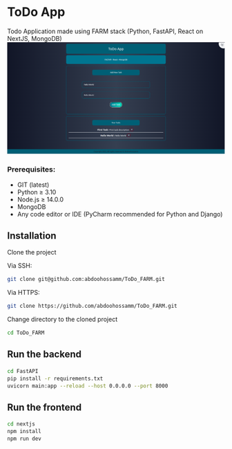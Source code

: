 # ToDo App
Todo Application made using FARM stack (Python, FastAPI, React on NextJS, MongoDB)
![TodoApp image](https://github.com/abdoohossamm/ToDo_FARM/blob/main/nextjs/public/ApplicationImageV1.png?raw=true)

### Prerequisites:
- GIT (latest)
- Python ≥ 3.10
- Node.js ≥ 14.0.0
- MongoDB
- Any code editor or IDE (PyCharm recommended for Python and Django)

## Installation

Clone the project

Via SSH:
```bash
git clone git@github.com:abdoohossamm/ToDo_FARM.git
```
Via HTTPS:
```bash
git clone https://github.com/abdoohossamm/ToDo_FARM.git
```

Change directory to the cloned project

```bash
cd ToDo_FARM
```

## Run the backend

```bash
cd FastAPI
pip install -r requirements.txt
uvicorn main:app --reload --host 0.0.0.0 --port 8000
```

## Run the frontend

```bash
cd nextjs
npm install
npm run dev
```
